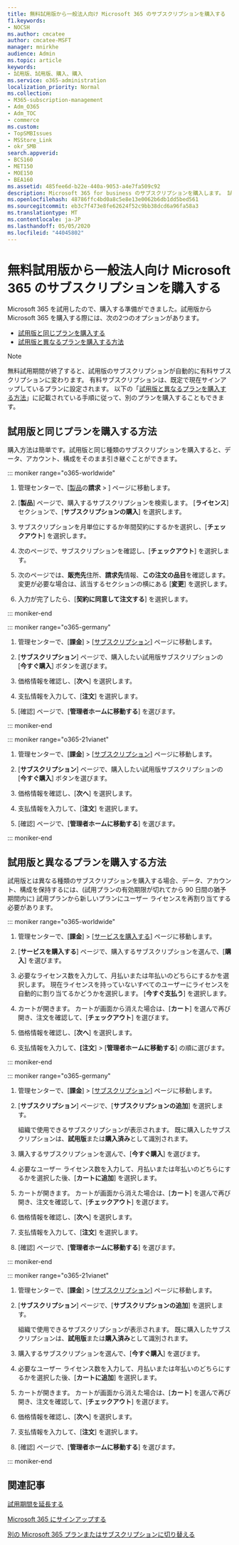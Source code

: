 ```yaml
---
title: 無料試用版から一般法人向け Microsoft 365 のサブスクリプションを購入する
f1.keywords:
- NOCSH
ms.author: cmcatee
author: cmcatee-MSFT
manager: mnirkhe
audience: Admin
ms.topic: article
keywords:
- 試用版、試用版、購入、購入
ms.service: o365-administration
localization_priority: Normal
ms.collection:
- M365-subscription-management
- Adm_O365
- Adm_TOC
- commerce
ms.custom:
- TopSMBIssues
- MSStore_Link
- okr_SMB
search.appverid:
- BCS160
- MET150
- MOE150
- BEA160
ms.assetid: 485fee6d-b22e-440a-9053-a4e7fa509c92
description: Microsoft 365 for business のサブスクリプションを購入します。 試用版と同じ種類のサブスクリプションを購入することも、別のプランを購入することもできます。
ms.openlocfilehash: 48786ffc4bd0a8c5e8e13e0062b6db1dd5bed561
ms.sourcegitcommit: eb3c7f473e8fe62624f52c9bb38dcd6a96fa58a3
ms.translationtype: MT
ms.contentlocale: ja-JP
ms.lasthandoff: 05/05/2020
ms.locfileid: "44045802"
---
```

# <a name="buy-a-subscription-to-microsoft-365-for-business-from-your-free-trial"></a>無料試用版から一般法人向け Microsoft 365 のサブスクリプションを購入する

Microsoft 365 を試用したので、購入する準備ができました。試用版から Microsoft 365 を購入する際には、次の2つのオプションがあります。
  
- [試用版と同じプランを購入する](#buy-the-same-plan-as-your-trial)
- [試用版と異なるプランを購入する方法](#buy-a-different-plan-than-your-trial)

> [!NOTE]
> 無料試用期間が終了すると、試用版のサブスクリプションが自動的に有料サブスクリプションに変わります。 有料サブスクリプションは、既定で現在サインアップしているプランに設定されます。 以下の「[試用版と異なるプランを購入する方法](#buy-a-different-plan-than-your-trial)」に記載されている手順に従って、別のプランを購入することもできます。

## <a name="buy-the-same-plan-as-your-trial"></a>試用版と同じプランを購入する方法

購入方法は簡単です。試用版と同じ種類のサブスクリプションを購入すると、データ、アカウント、構成をそのまま引き継ぐことができます。

::: moniker range="o365-worldwide"

1. 管理センターで、[<a href="https://go.microsoft.com/fwlink/p/?linkid=842054" target="_blank">製品</a>の**請求** \> ] ページに移動します。

2. [**製品**] ページで、購入するサブスクリプションを検索します。 [**ライセンス**] セクションで、[**サブスクリプションの購入**] を選択します。

3. サブスクリプションを月単位にするか年間契約にするかを選択し、[**チェックアウト**] を選択します。

4. 次のページで、サブスクリプションを確認し、[**チェックアウト**] を選択します。

5. 次のページでは、**販売先**住所、**請求先**情報、**この注文の品目**を確認します。 変更が必要な場合は、該当するセクションの横にある [**変更**] を選択します。

6. 入力が完了したら、[**契約に同意して注文する**] を選択します。

::: moniker-end

::: moniker range="o365-germany"

1. 管理センターで、[**課金**] \> [<a href="https://go.microsoft.com/fwlink/p/?linkid=847745" target="_blank">サブスクリプション</a>] ページに移動します。

2. [**サブスクリプション**] ページで、購入したい試用版サブスクリプションの [**今すぐ購入**] ボタンを選びます。

3. 価格情報を確認し、[**次へ**] を選択します。

4. 支払情報を入力して、[**注文**] を選択します。

5. [確認] ページで、[**管理者ホームに移動する**] を選びます。

::: moniker-end

::: moniker range="o365-21vianet"

1. 管理センターで、[**課金**] \> [<a href="https://go.microsoft.com/fwlink/p/?linkid=850626" target="_blank">サブスクリプション</a>] ページに移動します。

2. [**サブスクリプション**] ページで、購入したい試用版サブスクリプションの [**今すぐ購入**] ボタンを選びます。

3. 価格情報を確認し、[**次へ**] を選択します。

4. 支払情報を入力して、[**注文**] を選択します。

5. [確認] ページで、[**管理者ホームに移動する**] を選びます。

::: moniker-end

## <a name="buy-a-different-plan-than-your-trial"></a>試用版と異なるプランを購入する方法

試用版とは異なる種類のサブスクリプションを購入する場合、データ、アカウント、構成を保持するには、(試用プランの有効期限が切れてから 90 日間の猶予期間内に) 試用プランから新しいプランにユーザー ライセンスを再割り当てする必要があります。

::: moniker range="o365-worldwide"


1. 管理センターで、[**課金**] \> [<a href="https://go.microsoft.com/fwlink/p/?linkid=868433" target="_blank">サービスを購入する</a>] ページに移動します。

2. [**サービスを購入する**] ページで、購入するサブスクリプションを選んで、[**購入**] を選びます。

3. 必要なライセンス数を入力して、月払いまたは年払いのどちらにするかを選択します。 現在ライセンスを持っていないすべてのユーザーにライセンスを自動的に割り当てるかどうかを選択します。 [**今すぐ支払う**] を選択します。

4. カートが開きます。 カートが画面から消えた場合は、[**カート**] を選んで再び開き、注文を確認して、[**チェックアウト**] を選びます。

5. 価格情報を確認し、[**次へ**] を選択します。

6. 支払情報を入力して、**[注文**] \> [**管理者ホームに移動する**] の順に選びます。

::: moniker-end

::: moniker range="o365-germany"

1. 管理センターで、[**課金**] \> [<a href="https://go.microsoft.com/fwlink/p/?linkid=847745" target="_blank">サブスクリプション</a>] ページに移動します。

2. [**サブスクリプション**] ページで、[**サブスクリプションの追加**] を選択します。

    組織で使用できるサブスクリプションが表示されます。 既に購入したサブスクリプションは、**試用版**または**購入済み**として識別されます。
  
3. 購入するサブスクリプションを選んで、[**今すぐ購入**] を選びます。
  
4. 必要なユーザー ライセンス数を入力して、月払いまたは年払いのどちらにするかを選択した後、[**カートに追加**] を選択します。

5. カートが開きます。 カートが画面から消えた場合は、[**カート**] を選んで再び開き、注文を確認して、[**チェックアウト**] を選びます。

6. 価格情報を確認し、[**次へ**] を選択します。

7. 支払情報を入力して、[**注文**] を選択します。

8. [確認] ページで、[**管理者ホームに移動する**] を選びます。

::: moniker-end

::: moniker range="o365-21vianet"


1. 管理センターで、[**課金**] \> [<a href="https://go.microsoft.com/fwlink/p/?linkid=850626" target="_blank">サブスクリプション</a>] ページに移動します。

2. [**サブスクリプション**] ページで、[**サブスクリプションの追加**] を選択します。

    組織で使用できるサブスクリプションが表示されます。 既に購入したサブスクリプションは、**試用版**または**購入済み**として識別されます。
  
3. 購入するサブスクリプションを選んで、[**今すぐ購入**] を選びます。
  
4. 必要なユーザー ライセンス数を入力して、月払いまたは年払いのどちらにするかを選択した後、[**カートに追加**] を選択します。

5. カートが開きます。 カートが画面から消えた場合は、[**カート**] を選んで再び開き、注文を確認して、[**チェックアウト**] を選びます。

6. 価格情報を確認し、[**次へ**] を選択します。

7. 支払情報を入力して、[**注文**] を選択します。

8. [確認] ページで、[**管理者ホームに移動する**] を選びます。

::: moniker-end


## <a name="related-articles"></a>関連記事

[試用期間を延長する](extend-your-trial.md)
  
[Microsoft 365 にサインアップする](../admin/admin-overview/sign-up-for-office-365.md)
  
[別の Microsoft 365 プランまたはサブスクリプションに切り替える](subscriptions/switch-to-a-different-plan.md)